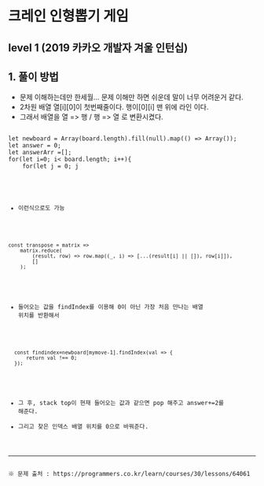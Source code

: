 # 크레인 인형뽑기 게임
## level 1 (2019 카카오 개발자 겨울 인턴십)

## 1. 풀이 방법 
- 문제 이해하는데만 한세월... 문제 이해만 하면 쉬운데 말이 너무 어려운거 같다.
- 2차원 배열 열[i][0]이 첫번째줄이다. 행이[0][i] 맨 위에 라인 이다.   
- 그래서 배열을 열 => 행 / 행 => 열 로 변환시켰다.
<pre><code>
let newboard = Array(board.length).fill(null).map(() => Array());
let answer = 0;
let answerArr =[];
for(let i=0; i< board.length; i++){
    for(let j = 0; j<board[i].length; j++){
        newboard[i][j] = board[j][i];
    }
}
</code></pre>
- 이런식으로도 가능
<pre><code>
const transpose = matrix =>
    matrix.reduce(
        (result, row) => row.map((_, i) => [...(result[i] || []), row[i]]),
        []
    );
</code></pre>

- 들어오는 값을 findIndex를 이용해 0이 아닌 가장 처음 만나는 배열 위치를 반환해서 

<pre><code>
  const findindex=newboard[mymove-1].findIndex(val => {
      return val !== 0;
  });
</code></pre>
- 그 후, stack top이 현재 들어오는 값과 같으면 pop 해주고 answer+=2를 해준다.
- 그리고 찾은 인덱스 배열 위치를 0으로 바꿔준다.

<hr>
※ 문제 출처 : https://programmers.co.kr/learn/courses/30/lessons/64061
